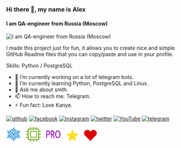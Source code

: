 ### Hi there 👋, my name is Alex
#### I am QA-engineer from Russia (Moscow)
![I am QA-engineer from Russia (Moscow)](https://arturssmirnovs.github.io/github-profile-readme-generator/images/banner.png)

I made this project just for fun, it allows you to create nice and simple GitHub Readme files that you can copy/paste and use in your profile.

Skills: Python / PostgreSQL

- 🔭 I’m currently working on a lot of telegram bots. 
- 🌱 I’m currently learning Python, PostgreSQL and Linux. 
- 💬 Ask me about smth. 
- 📫 How to reach me: Telegram. 
- ⚡ Fun fact: Love Kanye. 


[<img src='https://cdn.jsdelivr.net/npm/simple-icons@3.0.1/icons/github.svg' alt='github' height='40'>](https://github.com/https://github.com/DrGsan)  [<img src='https://cdn.jsdelivr.net/npm/simple-icons@3.0.1/icons/facebook.svg' alt='facebook' height='40'>](https://www.facebook.com/https://www.facebook.com/DrGsan)  [<img src='https://cdn.jsdelivr.net/npm/simple-icons@3.0.1/icons/instagram.svg' alt='instagram' height='40'>](https://www.instagram.com/https://www.google.com/url?sa=t&rct=j&q=&esrc=s&source=web&cd=&cad=rja&uact=8&ved=2ahUKEwibrfGfgOv2AhWtpYsKHWzQAL8QFnoECBcQAQ&url=https%3A%2F%2Fwww.instagram.com%2Fdrgsan%2F&usg=AOvVaw0T8WlBN3Mt2wnRKHKbb07p/)  [<img src='https://cdn.jsdelivr.net/npm/simple-icons@3.0.1/icons/twitter.svg' alt='twitter' height='40'>](https://twitter.com/https://www.google.com/url?sa=t&rct=j&q=&esrc=s&source=web&cd=&cad=rja&uact=8&ved=2ahUKEwjY-p6pgOv2AhWCmIsKHTiPCmgQFnoECBIQAQ&url=https%3A%2F%2Ftwitter.com%2Fdrgsan&usg=AOvVaw3JP-QtOjJyqvzSpHx2XcTf)  [<img src='https://cdn.jsdelivr.net/npm/simple-icons@3.0.1/icons/youtube.svg' alt='YouTube' height='40'>](https://www.youtube.com/channel/https://www.youtube.com/channel/UC8BJceu2mnO_0FnUC8aciYw)  [<img src='https://cdn.jsdelivr.net/npm/simple-icons@3.0.1/icons/telegram.svg' alt='telegram' height='40'>](https://t.me/DrGsan)  

<a href='https://archiveprogram.github.com/'><img src='https://raw.githubusercontent.com/acervenky/animated-github-badges/master/assets/acbadge.gif' width='40' height='40'></a> <a href='https://docs.github.com/en/developers'><img src='https://raw.githubusercontent.com/acervenky/animated-github-badges/master/assets/devbadge.gif' width='40' height='40'></a> <a href='https://github.com/pricing'><img src='https://raw.githubusercontent.com/acervenky/animated-github-badges/master/assets/pro.gif' width='40' height='40'></a> <a href='https://stars.github.com/'><img src='https://raw.githubusercontent.com/acervenky/animated-github-badges/master/assets/starbadge.gif' width='35' height='35'></a> <a href='https://docs.github.com/en/github/supporting-the-open-source-community-with-github-sponsors'><img src='https://raw.githubusercontent.com/acervenky/animated-github-badges/master/assets/sponsorbadge.gif' width='35' height='35'></a> 
